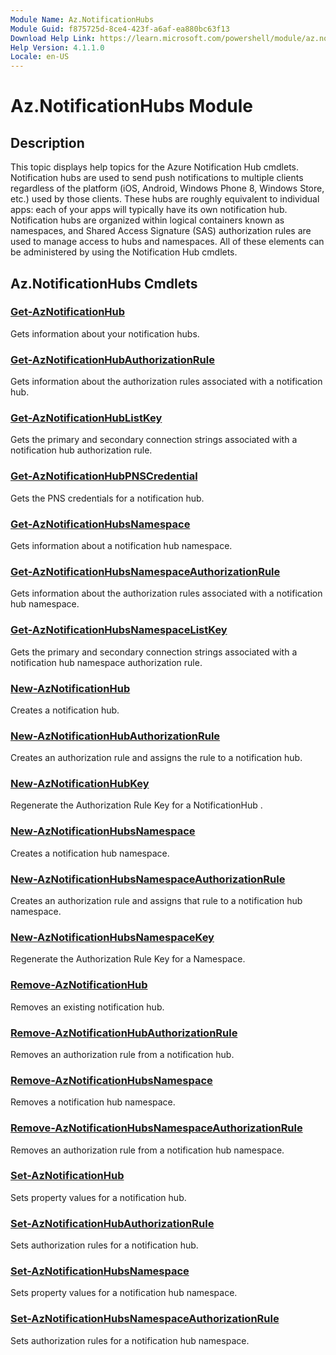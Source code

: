 ```yaml
---
Module Name: Az.NotificationHubs
Module Guid: f875725d-8ce4-423f-a6af-ea880bc63f13
Download Help Link: https://learn.microsoft.com/powershell/module/az.notificationhubs
Help Version: 4.1.1.0
Locale: en-US
---
```


# Az.NotificationHubs Module
## Description
This topic displays help topics for the Azure Notification Hub cmdlets. Notification hubs are used to send push notifications to multiple clients regardless of the platform (iOS, Android, Windows Phone 8, Windows Store, etc.) used by those clients. These hubs are roughly equivalent to individual apps: each of your apps will typically have its own notification hub. Notification hubs are organized within logical containers known as namespaces, and Shared Access Signature (SAS) authorization rules are used to manage access to hubs and namespaces. All of these elements can be administered by using the Notification Hub cmdlets.

## Az.NotificationHubs Cmdlets
### [Get-AzNotificationHub](Get-AzNotificationHub.md)
Gets information about your notification hubs.

### [Get-AzNotificationHubAuthorizationRule](Get-AzNotificationHubAuthorizationRule.md)
Gets information about the authorization rules associated with a notification hub.

### [Get-AzNotificationHubListKey](Get-AzNotificationHubListKey.md)
Gets the primary and secondary connection strings associated with a notification hub authorization rule.

### [Get-AzNotificationHubPNSCredential](Get-AzNotificationHubPNSCredential.md)
Gets the PNS credentials for a notification hub.

### [Get-AzNotificationHubsNamespace](Get-AzNotificationHubsNamespace.md)
Gets information about a notification hub namespace.

### [Get-AzNotificationHubsNamespaceAuthorizationRule](Get-AzNotificationHubsNamespaceAuthorizationRule.md)
Gets information about the authorization rules associated with a notification hub namespace.

### [Get-AzNotificationHubsNamespaceListKey](Get-AzNotificationHubsNamespaceListKey.md)
Gets the primary and secondary connection strings associated with a notification hub namespace authorization rule.

### [New-AzNotificationHub](New-AzNotificationHub.md)
Creates a notification hub.

### [New-AzNotificationHubAuthorizationRule](New-AzNotificationHubAuthorizationRule.md)
Creates an authorization rule and assigns the rule to a notification hub.

### [New-AzNotificationHubKey](New-AzNotificationHubKey.md)
Regenerate the Authorization Rule Key for a NotificationHub .

### [New-AzNotificationHubsNamespace](New-AzNotificationHubsNamespace.md)
Creates a notification hub namespace.

### [New-AzNotificationHubsNamespaceAuthorizationRule](New-AzNotificationHubsNamespaceAuthorizationRule.md)
Creates an authorization rule and assigns that rule to a notification hub namespace.

### [New-AzNotificationHubsNamespaceKey](New-AzNotificationHubsNamespaceKey.md)
Regenerate the Authorization Rule Key for a Namespace.

### [Remove-AzNotificationHub](Remove-AzNotificationHub.md)
Removes an existing notification hub.

### [Remove-AzNotificationHubAuthorizationRule](Remove-AzNotificationHubAuthorizationRule.md)
Removes an authorization rule from a notification hub.

### [Remove-AzNotificationHubsNamespace](Remove-AzNotificationHubsNamespace.md)
Removes a notification hub namespace.

### [Remove-AzNotificationHubsNamespaceAuthorizationRule](Remove-AzNotificationHubsNamespaceAuthorizationRule.md)
Removes an authorization rule from a notification hub namespace.

### [Set-AzNotificationHub](Set-AzNotificationHub.md)
Sets property values for a notification hub.

### [Set-AzNotificationHubAuthorizationRule](Set-AzNotificationHubAuthorizationRule.md)
Sets authorization rules for a notification hub.

### [Set-AzNotificationHubsNamespace](Set-AzNotificationHubsNamespace.md)
Sets property values for a notification hub namespace.

### [Set-AzNotificationHubsNamespaceAuthorizationRule](Set-AzNotificationHubsNamespaceAuthorizationRule.md)
Sets authorization rules for a notification hub namespace.

